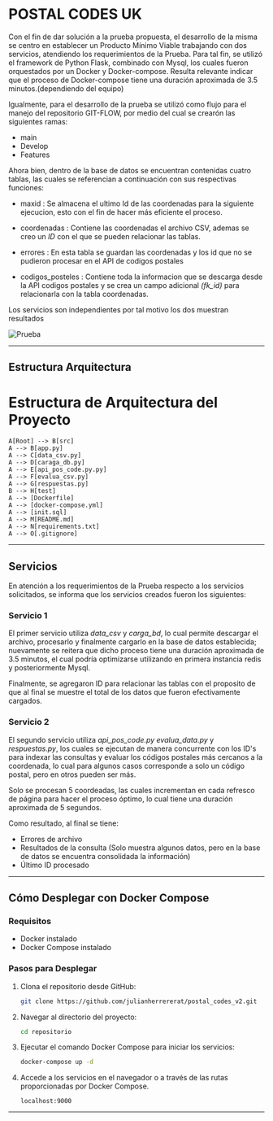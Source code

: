 # POSTAL CODES UK

Con el fin de dar solución a la prueba propuesta, el desarrollo de la misma se centro en establecer un Producto Mínimo Viable trabajando con dos servicios, atendiendo los requerimientos de la Prueba. Para tal fin, se utilizó el framework de Python Flask, combinado con Mysql, los cuales fueron orquestados por un Docker y Docker-compose. Resulta relevante indicar que el proceso de Docker-compose tiene una duración aproximada de 3.5 minutos.(dependiendo del equipo) 

Igualmente, para el desarrollo de la prueba se utilizó como flujo para el manejo del repositorio GIT-FLOW, por medio del cual se crearón las siguientes ramas: 

- main
- Develop
- Features

Ahora bien, dentro de la base de datos se encuentran contenidas cuatro tablas, las cuales se referencian a continuación con sus respectivas funciones:

- maxid : Se almacena el ultimo Id de las coordenadas para la siguiente ejecucion, esto con el fin de hacer más eficiente el proceso.

- coordenadas : Contiene las coordenadas el archivo CSV, ademas se creo un *ID* con el que se pueden relacionar las tablas. 

- errores : En esta tabla se guardan las coordenadas y los id que no se pudieron procesar en el API de codigos postales

- codigos_posteles : Contiene toda la informacion que se descarga desde la API codigos postales y se crea un campo adicional *(fk_id)* para relacionarla con la tabla coordenadas.

Los servicios son independientes por tal motivo los dos muestran resultados


<img src="/Users/julianherrera/postal_codes_v2/Untitled design.gif" alt="Prueba">


---
## Estructura Arquitectura
# Estructura de Arquitectura del Proyecto


    A[Root] --> B[src]
    A --> B[app.py]
    A --> C[data_csv.py]
    A --> D[caraga_db.py]
    A --> E[api_pos_code.py.py]
    A --> F[evalua_csv.py]
    A --> G[respuestas.py]
    B --> H[test]
    A --> [Dockerfile]
    A --> [docker-compose.yml]
    A --> [init.sql]
    A --> M[README.md]
    A --> N[requirements.txt]
    A --> O[.gitignore]
---

## Servicios
En atención a los requerimientos de la Prueba respecto a los servicios solicitados, se informa que los servicios creados fueron los siguientes: 

### Servicio 1

El primer servicio utiliza *data_csv* y *carga_bd*, lo cual permite descargar el archivo, procesarlo y finalmente cargarlo en la base de datos establecida; nuevamente se reitera que dicho proceso tiene una duración aproximada de 3.5 minutos, el cual podría optimizarse utilizando en primera instancia redis y posteriormente Mysql. 

Finalmente, se agregaron ID para relacionar las tablas con el proposito de que al final se muestre el total de los datos que fueron efectivamente cargados. 

### Servicio 2

El segundo servicio utiliza *api_pos_code.py* *evalua_data.py* y *respuestas.py*, los cuales se ejecutan de manera concurrente con los ID's para indexar las consultas y evaluar los códigos postales más cercanos a la coordenada, lo cual para algunos casos corresponde a solo un código postal, pero en otros pueden ser más. 

Solo se procesan 5 coordeadas, las cuales incrementan en cada refresco de página para hacer el proceso óptimo, lo cual tiene una duración aproximada de 5 segundos.

Como resultado, al final se tiene: 

- Errores de archivo
- Resultados de la consulta (Solo muestra algunos datos, pero en la base de datos se encuentra consolidada la información)
- Último ID procesado 

---

## Cómo Desplegar con Docker Compose

### Requisitos

- Docker instalado
- Docker Compose instalado

### Pasos para Desplegar

1. Clona el repositorio desde GitHub:

    ```bash
    git clone https://github.com/julianherrererat/postal_codes_v2.git
    ```

2. Navegar al directorio del proyecto:

    ```bash
    cd repositorio
    ```

3. Ejecutar el comando Docker Compose para iniciar los servicios:

    ```bash
    docker-compose up -d
    ```

6. Accede a los servicios en el navegador o a través de las rutas proporcionadas por Docker Compose.

    ```
   localhost:9000
    ```

---
